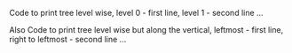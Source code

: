 Code to print tree level wise, level 0 - first line, level 1 - second line ...

Also
Code to print tree level wise but along the vertical, leftmost - first line, right to leftmost - second line ...
